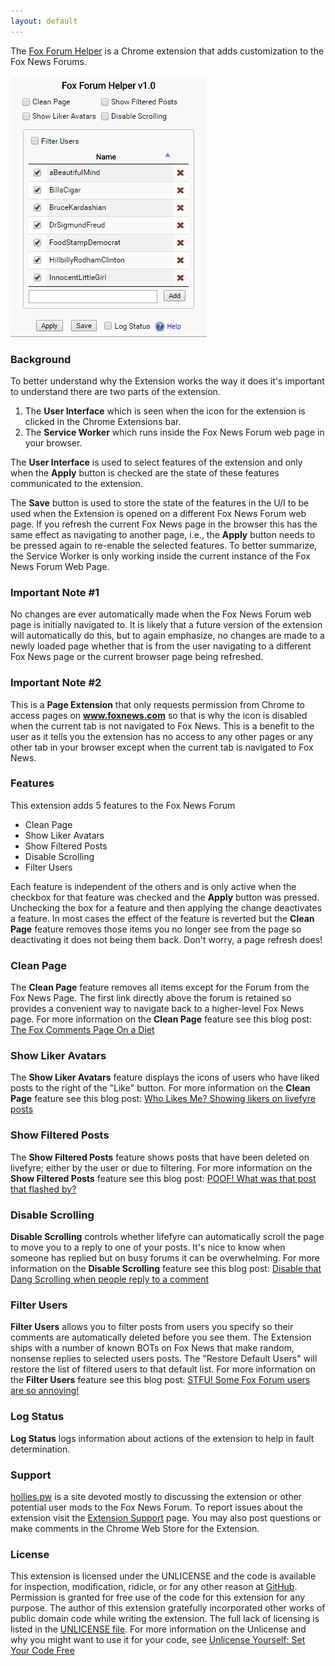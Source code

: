 ```yaml
---
layout: default
---
```


The [Fox Forum Helper](https://github.com/holly4/FoxForumExtension) is a Chrome extension that adds customization to the Fox News Forums. 

![Fox Forum Helper Chrome Extension User Interface](images/ui.png)

### Background

To better understand why the Extension works the way it does it's important to understand there are two parts of the extension.

1. The **User Interface** which is seen when the icon for the extension is clicked in the Chrome Extensions bar.
2. The **Service Worker** which runs inside the Fox News Forum web page in your browser.

The **User Interface** is used to select features of the extension and only when the **Apply** 
button is checked are the state of these features communicated to the extension.

The **Save** button is used to store the state of the features in the U/I to be used when the 
Extension is opened on a different Fox News Forum web page. If you refresh the current Fox News 
page in the browser this has the same effect as navigating to another page, i.e., the **Apply** button 
needs to be pressed again to re-enable the selected features. To better summarize, the Service Worker
 is only working inside the current instance of the Fox News Forum Web Page.

### Important Note \#1

No changes are ever automatically made when the Fox News Forum web page is initially navigated to. It is likely that a future 
version of the extension will automatically do this, but to again emphasize, no changes are made to a newly loaded page whether 
that is from the user navigating to a different Fox News page or the current browser page being refreshed.

### Important Note \#2

This is a **Page Extension** that only requests permission from Chrome to access pages on **www.foxnews.com** so that is why 
the icon is disabled when the current tab is not navigated to Fox News. This is a benefit to the user as it tells you the extension 
has no access to any other pages or any other tab in your browser except when the current tab is navigated to Fox News.

### Features

This extension adds 5 features to the Fox News Forum

* Clean Page
* Show Liker Avatars
* Show Filtered Posts
* Disable Scrolling
* Filter Users

Each feature is independent of the others and is only active when the checkbox for that feature was checked and the **Apply** 
button was pressed. Unchecking the box for a feature and then applying the change deactivates a feature. In most cases the effect
of the feature is reverted but the **Clean Page** feature removes those items you no longer see from the page so deactivating it 
does not being them back. Don't worry, a page refresh does!

### Clean Page

The **Clean Page** feature removes all items except for the Forum from the Fox News Page. The first link directly above the forum is 
retained so provides a convenient way to navigate back to a higher-level Fox News page. For more information on the **Clean Page** feature
see this blog post: [The Fox Comments Page On a Diet](http://hollies.pw/2016/07/06/the-fox-comments-page-on-a-diet/)

### Show Liker Avatars

The **Show Liker Avatars** feature displays the icons of users who have liked posts to the right of the "Like" button. For more information 
on the **Clean Page** feature see this blog post: [Who Likes Me? Showing likers on livefyre posts](http://hollies.pw/2016/11/16/who-likes-me-showing-likers-on-livefyre-posts/)

### Show Filtered Posts
The **Show Filtered Posts** feature shows posts that have been deleted on livefyre; either by the user or due to filtering. 
For more information on the **Show Filtered Posts** feature see this blog post: 
[POOF! What was that post that flashed by?](http://hollies.pw/2016/11/18/what-was-that-post-that-flashed-by/)

### Disable Scrolling
**Disable Scrolling** controls whether lifefyre can automatically scroll the page to move you to a reply to one of your 
posts. It's nice to know when someone has replied but on busy forums it can be overwhelming. For more information on the 
**Disable Scrolling** feature see this blog post: 
[Disable that Dang Scrolling when people reply to a comment](http://hollies.pw/2016/11/18/disable-that-dang-scrolling-when-people-reply-to-a-comment/)

### Filter Users
**Filter Users** allows you to filter posts from users you specify so their comments are automatically deleted before you see them. 
The Extension ships with a number of known BOTs on Fox News that make random, nonsense replies to selected users posts. 
The "Restore Default Users" will restore the list of filtered users to that default list. For more information on the **Filter Users** 
feature see this blog post: [STFU! Some Fox Forum users are so annoying!](http://hollies.pw/2016/11/29/stfu-some-fox-forum-users-are-so-annoying/)

### Log Status
**Log Status** logs information about actions of the extension to help in fault determination.

### Support
[hollies.pw](http://hollies.pw/) is a site devoted mostly to discussing the extension or other potential user mods to the Fox News Forum. 
To report issues about the extension visit the [Extension Support](http://hollies.pw/extension-support-page/) page. 
You may also post questions or make comments in the Chrome Web Store for the Extension.

### License
This extension is licensed under the UNLICENSE and the code is available for inspection, modification, ridicle, or for 
any other reason at [GitHub](http://github.com/holly4). Permission is granted for free use of the code for this 
extension for any purpose. The author of this extension gratefully incorporated other works of public domain code while writing the extension.
The full lack of licensing is listed in the [UNLICENSE file](UNLICENSE). For more information on the Unlicense and why 
you might want to use it for your code, see [Unlicense Yourself: Set Your Code Free](http://unlicense.org/)
